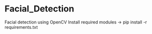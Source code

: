 # Facial_Detection
Facial detection using OpenCV
Install required modules -> pip install -r requirements.txt
